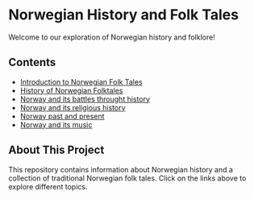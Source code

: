 # Norwegian History and Folk Tales

Welcome to our exploration of Norwegian history and folklore!

## Contents

- [Introduction to Norwegian Folk Tales](introduction-to-norweiganfolktale.md)
- [History of Norwegian Folktales](History-of-Norway's-Folktales.md)
- [Norway and its battles throught history](Norway's-Battles.md)
- [Norway and its religious history](Religion-Norway.md)
- [Norway past and present](Differences-in-past-vs-present-Norway.md)
- [Norway and its music](HilmerFestival-song.md)
## About This Project

This repository contains information about Norwegian history and a collection of traditional Norwegian folk tales. Click on the links above to explore different topics.
